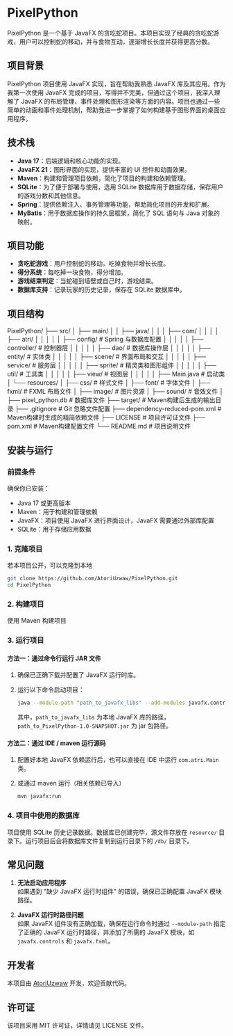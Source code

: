 # PixelPython

PixelPython 是一个基于 JavaFX 的贪吃蛇项目。本项目实现了经典的贪吃蛇游戏，用户可以控制蛇的移动，并与食物互动，逐渐增长长度并获得更高分数。

## 项目背景

PixelPython 项目使用 JavaFX 实现，旨在帮助我熟悉 JavaFX 库及其应用。作为我第一次使用 JavaFX 完成的项目，写得并不完美，但通过这个项目，我深入理解了 JavaFX 的布局管理、事件处理和图形渲染等方面的内容。项目也通过一些简单的动画和事件处理机制，帮助我进一步掌握了如何构建基于图形界面的桌面应用程序。

## 技术栈

- **Java 17**：后端逻辑和核心功能的实现。
- **JavaFX 21**：图形界面的实现，提供丰富的 UI 控件和动画效果。
- **Maven**：构建和管理项目依赖，简化了项目的构建和依赖管理。
- **SQLite**：为了便于部署与使用，选用 SQLite 数据库用于数据存储，保存用户的游戏分数和其他信息。
- **Spring**：提供依赖注入、事务管理等功能，帮助简化项目的开发和扩展。
- **MyBatis**：用于数据库操作的持久层框架，简化了 SQL 语句与 Java 对象的映射。

## 项目功能

- **贪吃蛇游戏**：用户控制蛇的移动，吃掉食物并增长长度。
- **得分系统**：每吃掉一块食物，得分增加。
- **游戏结束判定**：当蛇碰到墙壁或自己时，游戏结束。
- **数据库支持**：记录玩家的历史记录，保存在 SQLite 数据库中。

## 项目结构

PixelPython/
├── src/
│   ├── main/
│   │   ├── java/
│   │   │   ├── com/
│   │   │   │   ├── atri/
│   │   │   │   │   ├── config/          # Spring 与数据库配置
│   │   │   │   │   ├── controller/      # 控制器层
│   │   │   │   │   ├── dao/             # 数据库操作层
│   │   │   │   │   ├── entity/          # 实体类
│   │   │   │   │   ├── scene/           # 界面布局和交互
│   │   │   │   │   ├── service/         # 服务层
│   │   │   │   │   ├── sprite/          # 精灵类和图形组件
│   │   │   │   │   ├── util/            # 工具类
│   │   │   │   │   ├── view/            # 视图层
│   │   │   │   │   ├── Main.java        # 启动类
│   └── resources/
│       ├── css/                         # 样式文件
│       ├── font/                        # 字体文件
│       ├── fxml/                        # FXML 布局文件
│       ├── image/                       # 图片资源
│       ├── sound/                       # 音效文件
│       ├── pixel_python.db              # 数据库文件
├── target/                              # Maven构建后生成的输出目录
├── .gitignore                           # Git 忽略文件配置
├── dependency-reduced-pom.xml           # Maven构建时生成的精简依赖文件
├── LICENSE                              # 项目许可证文件
├── pom.xml                              # Maven构建配置文件
└── README.md                            # 项目说明文件

## 安装与运行

### 前提条件

确保你已安装：

- Java 17 或更高版本
- Maven：用于构建和管理依赖
- JavaFX：项目使用 JavaFX 进行界面设计，JavaFX 需要通过外部库配置
- SQLite：用于存储应用数据

### 1. 克隆项目

若本项目公开，可以克隆到本地
```bash
git clone https://github.com/AtoriUzwaw/PixelPython.git
cd PixelPython
```

### 2. 构建项目

使用 Maven 构建项目

### 3. 运行项目

#### 方法一：通过命令行运行 JAR 文件

1. 确保已正确下载并配置了 JavaFX 运行时库。
2. 运行以下命令启动项目：

   ```bash
   java --module-path "path_to_javafx_libs" --add-modules javafx.controls,javafx.fxml,javafx.media --add-opens javafx.base/com.sun.javafx=ALL-UNNAMED -jar "path_to_PixelPython-1.0-SNAPSHOT.jar"
   ```

   其中，`path_to_javafx_libs` 为本地 JavaFX 库的路径，`path_to_PixelPython-1.0-SNAPSHOT.jar` 为 jar 包路径。

#### 方法二：通过 IDE / maven 运行源码

1. 配置好本地 JavaFX 依赖运行后，也可以直接在 IDE 中运行 `com.atri.Main` 类。

2. 或通过 maven 运行（相关依赖已导入）
   ```bash
   mvn javafx:run
   ```

### 4. 项目中使用的数据库

项目使用 SQLite 历史记录数据。数据库已创建完毕，源文件存放在 `resource/` 目录下。运行项目后会将数据库文件复制到运行目录下的 `/db/` 目录下。

## 常见问题

1. **无法启动应用程序**  
   如果遇到 "缺少 JavaFX 运行时组件" 的错误，确保已正确配置 JavaFX 模块路径。

2. **JavaFX 运行时路径问题**  
   如果 JavaFX 组件没有正确加载，确保在运行命令时通过 `--module-path` 指定了正确的 JavaFX 运行时路径，并添加了所需的 JavaFX 模块，如 `javafx.controls` 和 `javafx.fxml`。

## 开发者

本项目由 [AtoriUzwaw](https://github.com/AtoriUzwaw) 开发，欢迎贡献代码。

## 许可证

该项目采用 MIT 许可证，详情请见 LICENSE 文件。
